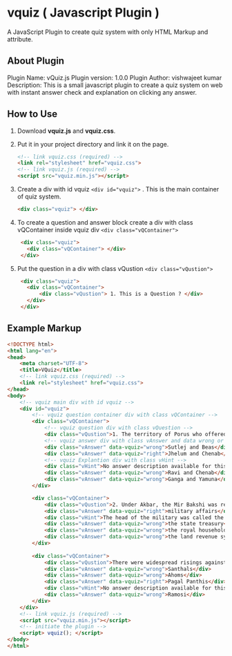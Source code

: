# vquiz ( Javascript Plugin )
A JavaScript Plugin to create quiz system with only HTML Markup and attribute.

## About Plugin
Plugin Name: vQuiz.js
Plugin version: 1.0.0
Plugin Author: vishwajeet kumar
Description: This is a small javascript plugin to create a quiz system on web with instant answer check and explanation on clicking any answer.

## How to Use
1. Download **vquiz.js** and **vquiz.css**. 
2. Put it in your project directory and link it on the page.

    ```html
    <!-- link vquiz.css (required) -->
    <link rel="stylesheet" href="vquiz.css">
    <!-- link vquiz.js (required) -->
    <script src="vquiz.min.js"></script>
    ```
    
3. Create a div with id vquiz ```<div id="vquiz">``` . This is the main container of quiz system.

   ```html
   <div class="vquiz"> </div>
   ```
   
4. To create a question and answer block create a div with class vQContainer inside vquiz div ```<div class="vQContainer">```

   ```html
    <div class="vquiz">
	  <div class="vQContainer"> </div>  
    </div>
   ```
   
5. Put the question in a div with class vQustion ```<div class="vQustion">```

   ```html
    <div class="vquiz">
	  <div class="vQContainer">
		  <div class="vQustion"> 1. This is a Question ? </div>
	  </div>  
    </div>
   ```
   


## Example Markup



```html
<!DOCTYPE html>
<html lang="en">
<head>
	<meta charset="UTF-8">
	<title>VQuiz</title>
	<!-- link vquiz.css (required) -->
	<link rel="stylesheet" href="vquiz.css">
</head>
<body>
	<!-- vquiz main div with id vquiz -->
	<div id="vquiz">
		<!-- vquiz question container div with class vQContainer -->
		<div class="vQContainer">
			<!-- vquiz question div with class vQuestion -->
			<div class="vQustion">1. The territory of Porus who offered strong resistance to Alexander was situated between the rivers of</div>
			<!-- vquiz answer div with class vAnswer and data wrong or right -->
			<div class="vAnswer" data-vquiz="wrong">Sutlej and Beas</div>
			<div class="vAnswer" data-vquiz="right">Jhelum and Chenab</div>
			<!-- vquiz Explantion div with class vHint -->
			<div class="vHint">No answer description available for this question. Let us discuss.</div>
			<div class="vAnswer" data-vquiz="wrong">Ravi and Chenab</div>
			<div class="vAnswer" data-vquiz="wrong">Ganga and Yamuna</div>
		</div>

		<div class="vQContainer">
			<div class="vQustion">2. Under Akbar, the Mir Bakshi was required to look after</div>
			<div class="vAnswer" data-vquiz="right">military affairs</div>
			<div class="vHint">The head of the military was called the Mir Bakshi, appointed from among the leading nobles of the court. The Mir Bakshi was in charge of intelligence gathering, and also made recommendations to the emperor for military appointments and promotions.</div>
			<div class="vAnswer" data-vquiz="wrong">the state treasury</div>
			<div class="vAnswer" data-vquiz="wrong">the royal household</div>
			<div class="vAnswer" data-vquiz="wrong">the land revenue system</div>
		</div>
		
		<div class="vQContainer">
			<div class="vQustion">There were widespread risings against the British in the 1820s. Which one of the following did not revolt in the 1820s?</div>
			<div class="vAnswer" data-vquiz="wrong">Santhals</div>
			<div class="vAnswer" data-vquiz="wrong">Ahoms</div>
			<div class="vAnswer" data-vquiz="right">Pagal Panthis</div>
			<div class="vHint">No answer description available for this question. Let us discuss.</div>
			<div class="vAnswer" data-vquiz="wrong">Ramosi</div>
		</div>
	</div>
	<!-- link vquiz.js (required) -->
	<script src="vquiz.min.js"></script>
	<!-- initiate the plugin -->
	<script> vquiz(); </script>
</body>
</html>
```
